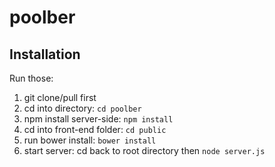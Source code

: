 # poolber

## Installation

Run those:

1. git clone/pull first
2. cd into directory: `cd poolber`
3. npm install server-side: `npm install`
4. cd into front-end folder: `cd public`
5. run bower install: `bower install`
6. start server: cd back to root directory then `node server.js`
